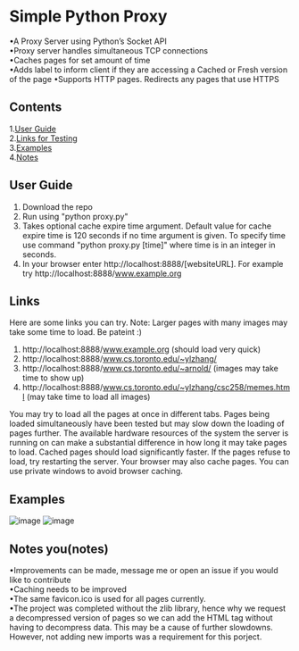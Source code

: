 # Simple Python Proxy
•A Proxy Server using Python’s Socket API  
•Proxy server handles simultaneous TCP connections  
•Caches pages for set amount of time  
•Adds label to inform client if they are accessing a Cached or Fresh version of the page 
•Supports HTTP pages. Redirects any pages that use HTTPS

## Contents
1.[User Guide](#userguide) <br>
2.[Links for Testing](#Links)  <br>
3.[Examples](#Examples) <br>
4.[Notes](#Notes)


## User Guide
1. Download the repo
2. Run using "python proxy.py"
4. Takes optional cache expire time argument. Default value for cache expire time is 120 seconds if no time argument is given. To specify time use command "python proxy.py [time]" where time is in an integer in seconds.
5. In your browser enter http://localhost:8888/[websiteURL]. For example try http://localhost:8888/www.example.org

## Links
Here are some links you can try. Note: Larger pages with many images may take some time to load. Be pateint :)
1. http://localhost:8888/www.example.org (should load very quick)
2. http://localhost:8888/www.cs.toronto.edu/~ylzhang/
3. http://localhost:8888/www.cs.toronto.edu/~arnold/ (images may take time to show up)
4. http://localhost:8888/www.cs.toronto.edu/~ylzhang/csc258/memes.html (may take time to load all images)

You may try to load all the pages at once in different tabs. Pages being loaded simultaneously have been tested but may slow down the loading of pages further. The available hardware resources of the system the server is running on can make a substantial difference in how long it may take pages to load. Cached pages should load significantly faster. If the pages refuse to load, try restarting the server. Your browser may also cache pages. You can use private windows to avoid browser caching.


## Examples
![image](https://user-images.githubusercontent.com/66569506/116111484-b0fa0000-a684-11eb-8ab4-acd6cf508164.png)
![image](https://user-images.githubusercontent.com/66569506/116111006-38933f00-a684-11eb-8342-f4b2a2511f51.png)

## Notes you(notes)
•Improvements can be made, message me or open an issue if you would like to contribute <br />
•Caching needs to be improved <br />
•The same favicon.ico is used for all pages currently. <br />
•The project was completed without the zlib library, hence why we request a decompressed version of pages so we can add the HTML tag without having to decompress data. This may be a cause of further slowdowns. However, not adding new imports was a requirement for this porject. <br />




